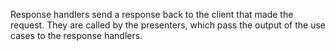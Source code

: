 Response handlers send a response back to the client that made the request.
They are called by the presenters, which pass the output of the use cases to the response handlers.